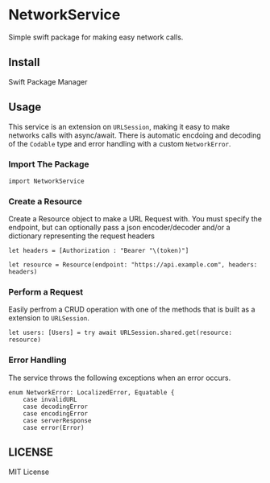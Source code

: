 # NetworkService
Simple swift package for making easy network calls.

## Install
Swift Package Manager

## Usage
This service is an extension on <code>URLSession</code>, making it easy to make networks calls with async/await. There is automatic encdoing and decoding of the <code>Codable</code> type and error handling with a custom <code>NetworkError</code>.

### Import The Package
```
import NetworkService
```

### Create a Resource
Create a Resource object to make a URL Request with. You must specify the endpoint, but can optionally pass a json encoder/decoder and/or a dictionary representing the request headers
```
let headers = [Authorization : "Bearer "\(token)"]

let resource = Resource(endpoint: "https://api.example.com", headers: headers)
```

### Perform a Request
Easily perfrom a CRUD operation with one of the methods that is built as a extension to <code>URLSession</code>.
```
let users: [Users] = try await URLSession.shared.get(resource: resource)
```

### Error Handling
The service throws the following exceptions when an error occurs.
```
enum NetworkError: LocalizedError, Equatable {
    case invalidURL
    case decodingError
    case encodingError
    case serverResponse
    case error(Error)
```

## LICENSE
MIT License
